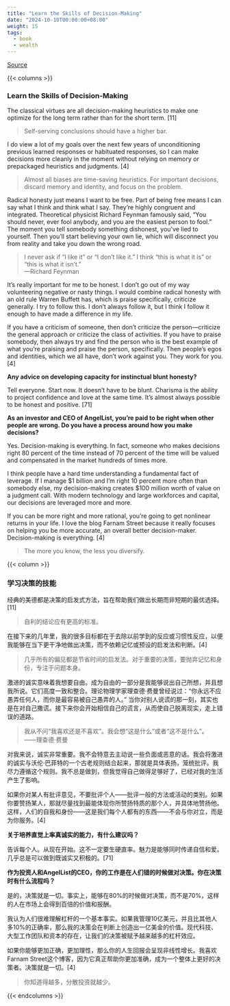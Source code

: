 ```yaml
---
title: "Learn the Skills of Decision-Making"
date: "2024-10-10T00:00:00+08:00"
weight: 15
tags:
  - book
  - wealth
---
```


[Source](https://www.navalmanack.com/almanack-of-naval-ravikant/learn-the-skills-of-decision-making)

{{< columns >}}

### Learn the Skills of Decision-Making

The classical virtues are all decision-making heuristics to make one optimize for the long term rather than for the short term. [11]

> Self-serving conclusions should have a higher bar.

I do view a lot of my goals over the next few years of unconditioning previous learned responses or habituated responses, so I can make decisions more cleanly in the moment without relying on memory or prepackaged heuristics and judgments. [4]

> Almost all biases are time-saving heuristics. For important decisions, discard memory and identity, and focus on the problem.

Radical honesty just means I want to be free. Part of being free means I can say what I think and think what I say. They’re highly congruent and integrated. Theoretical physicist Richard Feynman famously said, “You should never, ever fool anybody, and you are the easiest person to fool.” The moment you tell somebody something dishonest, you’ve lied to yourself. Then you’ll start believing your own lie, which will disconnect you from reality and take you down the wrong road.

> I never ask if “I like it” or “I don’t like it.” I think “this is what it is” or “this is what it isn’t.”  
> —Richard Feynman

It’s really important for me to be honest. I don’t go out of my way volunteering negative or nasty things. I would combine radical honesty with an old rule Warren Buffett has, which is praise specifically, criticize generally. I try to follow this. I don’t always follow it, but I think I follow it enough to have made a difference in my life.

If you have a criticism of someone, then don’t criticize the person—criticize the general approach or criticize the class of activities. If you have to praise somebody, then always try and find the person who is the best example of what you’re praising and praise the person, specifically. Then people’s egos and identities, which we all have, don’t work against you. They work for you. [4]

**Any advice on developing capacity for instinctual blunt honesty?**

Tell everyone. Start now. It doesn’t have to be blunt. Charisma is the ability to project confidence and love at the same time. It’s almost always possible to be honest and positive. [71]

**As an investor and CEO of AngelList, you’re paid to be right when other people are wrong. Do you have a process around how you make decisions?**

Yes. Decision-making is everything. In fact, someone who makes decisions right 80 percent of the time instead of 70 percent of the time will be valued and compensated in the market hundreds of times more.

I think people have a hard time understanding a fundamental fact of leverage. If I manage $1 billion and I’m right 10 percent more often than somebody else, my decision-making creates $100 million worth of value on a judgment call. With modern technology and large workforces and capital, our decisions are leveraged more and more.

If you can be more right and more rational, you’re going to get nonlinear returns in your life. I love the blog Farnam Street because it really focuses on helping you be more accurate, an overall better decision-maker. Decision-making is everything. [4]

> The more you know, the less you diversify.

{{< column >}}

### 学习决策的技能

经典的美德都是决策的启发式方法，旨在帮助我们做出长期而非短期的最优选择。[11]

> 自利的结论应有更高的标准。

在接下来的几年里，我的很多目标都在于去除以前学到的反应或习惯性反应，以便我能够在当下更干净地做出决策，而不依赖记忆或预设的启发法和判断。[4]

> 几乎所有的偏见都是节省时间的启发法。对于重要的决策，要抛弃记忆和身份，专注于问题本身。

激进的诚实意味着我想要自由。成为自由的一部分是我能够说出自己所想，并且想我所说。它们高度一致和整合。理论物理学家理查德·费曼曾经说过：“你永远不应愚弄任何人，而你是最容易被自己愚弄的人。” 当你对别人说谎的那一刻，其实也是在对自己撒谎。接下来你会开始相信自己的谎言，从而使自己脱离现实，走上错误的道路。

> 我从不问“我喜欢还是不喜欢”。我会想“这是什么”或者“这不是什么”。  
> ——理查德·费曼

对我来说，诚实非常重要。我不会特意去主动说一些负面或恶意的话。我会将激进的诚实与沃伦·巴菲特的一个古老规则结合起来，那就是具体表扬，笼统批评。我尽力遵循这个规则。我不总是做到，但我觉得自己做得足够好了，已经对我的生活产生了影响。

如果你对某人有批评意见，不要批评个人——批评一般的方法或活动的类别。如果你要赞扬某人，那就尽量找到最能体现你所赞扬特质的那个人，并具体地赞扬他。这样，人们的自我和身份——这是我们每个人都有的东西——不会与你对立，而是为你服务。[4]

**关于培养直觉上率真诚实的能力，有什么建议吗？**

告诉每个人。从现在开始。这不一定要生硬直率。魅力是能够同时传递自信和爱。几乎总是可以做到既诚实又积极的。[71]

**作为投资人和AngelList的CEO，你的工作是在人们错的时候做对决策。你在决策时有什么流程吗？**

是的，决策就是一切。事实上，能够在80%的时候做对决策，而不是70%，这样的人在市场上会得到百倍的价值和报酬。

我认为人们很难理解杠杆的一个基本事实。如果我管理10亿美元，并且比其他人多10%的正确率，那么我的决策会在判断上创造出一亿美金的价值。现代科技、大型工作团队和资本的存在，让我们的决策被赋予越来越多的杠杆效应。

如果你能够更加正确，更加理性，那么你的人生回报会呈现非线性增长。我喜欢Farnam Street这个博客，因为它真正帮助你更加准确，成为一个整体上更好的决策者。决策就是一切。[4]

> 你知道得越多，分散投资就越少。

{{< endcolumns >}}
